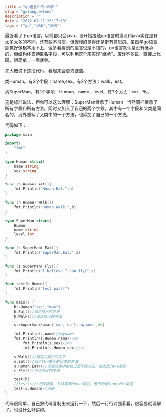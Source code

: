```toml
title = "go语言中的'继承'"
slug = "golang_extend"
description = ""
date = "2012-07-21 20:17:13"
tags = ["go","继承","语言"]
```

最近看了下go语言，以前都只会java，则开始接触go语言时发现和java实在是有太多太多的不同，还有些不习惯，但慢慢的觉得还是挺有意思的。虽然学go语言感觉好像根本用不上，但多看看别的语言也是不错的。go语言默认是没有继承的，但结构体支持匿名字段，可以利用这个来实现"继承"。废话不多说，直接上代码，很简单，一看就会。

<!--more-->

先大概说下这段代码，看起来会更方便些。

类Human。有2个字段：name,sex。有2个方法：walk，eat。

类SuperMan。有3个字段：Human，name，level。有2个方法：eat，fly。

这是标准说法，但你可以这么理解：SuperMan继承了Human，当然同样继承了所有字段和所有方法。同时又加入了自己的两个字段，其中有一个字段和父类是同名的，另外重写了父类中的一个方法，也添加了自己的一个方法。

代码如下：

```go
package main 

import(
	"fmt"
)

type Human struct{
	name string
	sex string
}

func (h Human) Eat(){
	fmt.Println("Human.Eat:",h)
}

func (h Human) Walk(){
	fmt.Println("Human.Walk:",h)
}

type SuperMan struct{
	Human
	name string
	level int
}

func (s SuperMan) Eat(){
	fmt.Println("SuperMan.Eat:",s)
}

func (s SuperMan) Fly(){
	fmt.Println("I believe I can fly!",s)
}

func test(h Human){
	fmt.Println("test pass!")
}

func main() {
	h:=Human{"zzp","man"}
	h.Eat()//调用自己的方法
	h.Walk()//调用自己的方法

	s:=SuperMan{Human{"sm","no"},"myname",99}

	fmt.Println(s.name)//myname
	fmt.Println(s.Human.name)//sm
        fmt.Println(s.sex)//no
        fmt.Println(s.Human.sex)//no

	s.Walk()//调用父类中的方法
	s.Eat()//调用自己重写的父类的方法
	s.Human.Eat()//调用父类中被自己重写的方法，这点比java高级
	s.Fly()//调用自己的方法

	test(h)
	//test(s)//导致错误，方法需要Human类型，但传的是SuperMan类型
	test(s.Human)//正确
}
```

代码很简单，自己把代码复制出来运行一下，然后一行行对照着看，很容易就理解了。也没什么好讲的。
